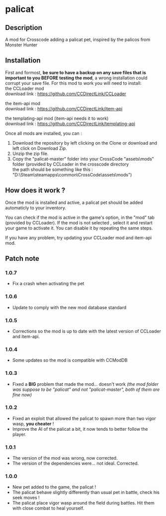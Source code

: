 # palicat
## Description
A mod for Crosscode adding a palicat pet, inspired by the palicos from Monster Hunter

## Installation
First and formost, **be sure to have a backup on any save files that is important to you BEFORE testing the mod**, a wrong installation could corrupt your save file.
For this mod to work you will need to install:  
the CCLoader mod  
	download link : https://github.com/CCDirectLink/CCLoader

the item-api mod  
	download link : https://github.com/CCDirectLink/item-api

the templating-api mod (item-api needs it to work)  
	download link : https://github.com/CCDirectLink/templating-api

Once all mods are installed, you can : 
1. Download the repository by left clicking on the Clone or download and left click on Download Zip.
2. Unzip the zip file.
3. Copy the "palicat-master" folder into your CrossCode "assets\mods" folder (provided by CCLoader in the crosscode directory  
	the path should be something like this : "D:\Steam\steamapps\common\CrossCode\assets\mods")

## How does it work ?
Once the mod is installed and active, a palicat pet should be added automaticly to your inventory.

You can check if the mod is active in the game's option, in the "mod" tab (provided by CCLoader).
If the mod is not selected , select it and restart your game to activate it. You can disable it by repeating the same steps.

If you have any problem, try updating your CCLoader mod and item-api mod.

## Patch note

### 1.0.7
- Fix a crash when activating the pet

### 1.0.6
- Update to comply with the new mod database standard

### 1.0.5
- Corrections so the mod is up to date with the latest version of CCLoader and item-api.

### 1.0.4
- Some updates so the mod is compatible with CCModDB

### 1.0.3
- Fixed a **BIG** problem that made the mod... doesn't work *(the mod folder was suppose to be "palicat" and not "palicat-master", both of them are fine now)*

### 1.0.2
- Fixed an exploit that allowed the palicat to spawn more than two vigor wasp, **you cheater** !
- Improve the AI of the palicat a bit, it now tends to better follow the player.

### 1.0.1
- The version of the mod was wrong, now corrected.
- The version of the dependencies were... not ideal. Corrected.

### 1.0.0
- New pet added to the game, the palicat !
- The palicat behave slightly differently than usual pet in battle, check his seek moves !
- The palicat place vigor wasp around the field during battles. Hit them with close combat to heal yourself.
